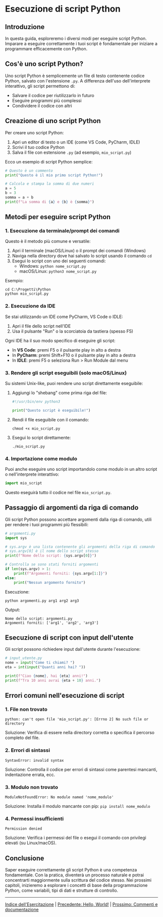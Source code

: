 # Esecuzione di script Python

## Introduzione
In questa guida, esploreremo i diversi modi per eseguire script Python. Imparare a eseguire correttamente i tuoi script è fondamentale per iniziare a programmare efficacemente con Python.

## Cos'è uno script Python?
Uno script Python è semplicemente un file di testo contenente codice Python, salvato con l'estensione `.py`. A differenza dell'uso dell'interprete interattivo, gli script permettono di:
- Salvare il codice per riutilizzarlo in futuro
- Eseguire programmi più complessi
- Condividere il codice con altri

## Creazione di uno script Python

Per creare uno script Python:

1. Apri un editor di testo o un IDE (come VS Code, PyCharm, IDLE)
2. Scrivi il tuo codice Python
3. Salva il file con estensione `.py` (ad esempio, `mio_script.py`)

Ecco un esempio di script Python semplice:

```python
# Questo è un commento
print("Questo è il mio primo script Python!")

# Calcola e stampa la somma di due numeri
a = 5
b = 3
somma = a + b
print(f"La somma di {a} e {b} è {somma}")
```

## Metodi per eseguire script Python

### 1. Esecuzione da terminale/prompt dei comandi

Questo è il metodo più comune e versatile:

1. Apri il terminale (macOS/Linux) o il prompt dei comandi (Windows)
2. Naviga nella directory dove hai salvato lo script usando il comando `cd`
3. Esegui lo script con uno dei seguenti comandi:
   - Windows: `python nome_script.py`
   - macOS/Linux: `python3 nome_script.py`

Esempio:
```
cd C:\Progetti\Python
python mio_script.py
```

### 2. Esecuzione da IDE

Se stai utilizzando un IDE come PyCharm, VS Code o IDLE:

1. Apri il file dello script nell'IDE
2. Usa il pulsante "Run" o la scorciatoia da tastiera (spesso F5)

Ogni IDE ha il suo modo specifico di eseguire gli script:
- In **VS Code**: premi F5 o il pulsante play in alto a destra
- In **PyCharm**: premi Shift+F10 o il pulsante play in alto a destra
- In **IDLE**: premi F5 o seleziona Run > Run Module dal menu

### 3. Rendere gli script eseguibili (solo macOS/Linux)

Su sistemi Unix-like, puoi rendere uno script direttamente eseguibile:

1. Aggiungi lo "shebang" come prima riga del file:
   ```python
   #!/usr/bin/env python3
   
   print("Questo script è eseguibile!")
   ```

2. Rendi il file eseguibile con il comando:
   ```
   chmod +x mio_script.py
   ```

3. Esegui lo script direttamente:
   ```
   ./mio_script.py
   ```

### 4. Importazione come modulo

Puoi anche eseguire uno script importandolo come modulo in un altro script o nell'interprete interattivo:

```python
import mio_script
```

Questo eseguirà tutto il codice nel file `mio_script.py`.

## Passaggio di argomenti da riga di comando

Gli script Python possono accettare argomenti dalla riga di comando, utili per rendere i tuoi programmi più flessibili:

```python
# argomenti.py
import sys

# sys.argv è una lista contenente gli argomenti della riga di comando
# sys.argv[0] è il nome dello script stesso
print(f"Nome dello script: {sys.argv[0]}")

# Controlla se sono stati forniti argomenti
if len(sys.argv) > 1:
    print(f"Argomenti forniti: {sys.argv[1:]}")
else:
    print("Nessun argomento fornito")
```

Esecuzione:
```
python argomenti.py arg1 arg2 arg3
```

Output:
```
Nome dello script: argomenti.py
Argomenti forniti: ['arg1', 'arg2', 'arg3']
```

## Esecuzione di script con input dell'utente

Gli script possono richiedere input dall'utente durante l'esecuzione:

```python
# input_utente.py
nome = input("Come ti chiami? ")
eta = int(input("Quanti anni hai? "))

print(f"Ciao {nome}, hai {eta} anni!")
print(f"Tra 10 anni avrai {eta + 10} anni.")
```

## Errori comuni nell'esecuzione di script

### 1. File non trovato

```
python: can't open file 'mio_script.py': [Errno 2] No such file or directory
```

Soluzione: Verifica di essere nella directory corretta o specifica il percorso completo del file.

### 2. Errori di sintassi

```
SyntaxError: invalid syntax
```

Soluzione: Controlla il codice per errori di sintassi come parentesi mancanti, indentazione errata, ecc.

### 3. Modulo non trovato

```
ModuleNotFoundError: No module named 'nome_modulo'
```

Soluzione: Installa il modulo mancante con pip: `pip install nome_modulo`

### 4. Permessi insufficienti

```
Permission denied
```

Soluzione: Verifica i permessi del file o esegui il comando con privilegi elevati (su Linux/macOS).

## Conclusione

Saper eseguire correttamente gli script Python è una competenza fondamentale. Con la pratica, diventerà un processo naturale e potrai concentrarti maggiormente sulla scrittura del codice stesso. Nei prossimi capitoli, inizieremo a esplorare i concetti di base della programmazione Python, come variabili, tipi di dati e strutture di controllo.

---

[Indice dell'Esercitazione](../README.md) | [Precedente: Hello, World!](./04_hello_world.md) | [Prossimo: Commenti e documentazione](./06_commenti_documentazione.md)